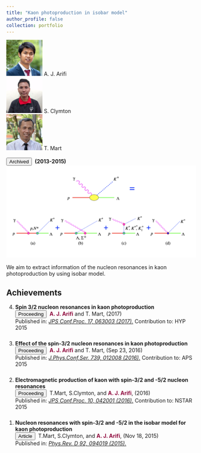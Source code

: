 ```yaml
---
title: "Kaon photoproduction in isobar model"
author_profile: false
collection: portfolio
---
```


<div class="chip" style="margin-right:5px;">
  <img src="/images/profile.jpg" alt="Person" width="96" height="96">
 	A. J. Arifi
</div>
<div class="chip" style="margin-right:5px;">
  <img src="/images/avatar_c1.png" alt="Person" width="96" height="96">
 	S. Clymton
</div>
<div class="chip" >
  <img src="/images/avatar_p1.png" alt="Person" width="96" height="96">
 	T. Mart
</div>
<br>
<button class="btn--article-black">Archived</button>&nbsp; <strong>(2013-2015)</strong> 
<br/><img src='/images/kaon.png' style="width:600px">

We aim to extract information of the nucleon resonances in kaon photoproduction by using isobar model.


<h2> Achievements</h2>

<ol reversed>

   <li style="margin-bottom: 25px;"><b>Spin 3/2 nucleon resonances in kaon photoproduction </b><br> 
      <button class="btn--article-blue">Proceeding</button>&nbsp; <b style="color:#900C3F"> A. J. Arifi</b> and T. Mart, (2017)<br> 
      Published in: <i> <a href="https://journals.jps.jp/doi/10.7566/JPSCP.17.063003">JPS Conf.Proc. 17, 063003 (2017).</a></i> Contribution to: HYP 2015 </li>
  
  <li style="margin-bottom: 25px;"><b>Effect of the spin-3/2 nucleon resonances in kaon photoproduction </b><br> 
      <button class="btn--article-blue">Proceeding</button>&nbsp; <b style="color:#900C3F"> A. J. Arifi</b> and T. Mart, (Sep 23, 2016)<br>
      Published in: <i> <a href="https://iopscience.iop.org/article/10.1088/1742-6596/739/1/012008">J.Phys.Conf.Ser. 739, 012008 (2016).</a></i> Contribution to: APS 2015 </li>  
  
  <li style="margin-bottom: 25px;"><b>Electromagnetic production of kaon with spin-3/2 and -5/2 nucleon resonances </b><br> 
      <button class="btn--article-blue">Proceeding</button>&nbsp; T.Mart, S.Clymton, and <b style="color:#900C3F"> A. J. Arifi</b>, (2016)<br>
      Published in: <i> <a href="https://journals.jps.jp/doi/10.7566/JPSCP.10.042001">JPS Conf.Proc. 10, 042001 (2016).</a></i> Contribution to: NSTAR 2015 </li>
  
  <li><b>Nucleon resonances with spin-3/2 and -5/2 in the isobar model for kaon photoproduction </b>
    <br> 
    <button class="btn--article">Article</button>&nbsp; T.Mart, S.Clymton, and <b style="color:#900C3F"> A. J. Arifi</b>, (Nov 18, 2015)<br>
    Published in: <i> <a href="https://journals.aps.org/prd/abstract/10.1103/PhysRevD.92.094019">Phys.Rev. D 92, 094019 (2015).</a> </i></li>
  
</ol>
